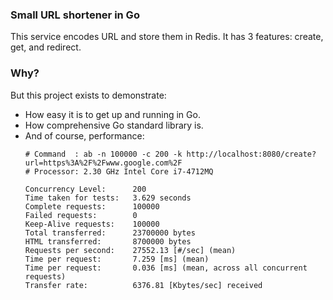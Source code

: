 ### Small URL shortener in Go
This service encodes URL and store them in Redis.
It has 3 features: create, get, and redirect.

### Why?
But this project exists to demonstrate:
* How easy it is to get up and running in Go.
* How comprehensive Go standard library is.
* And of course, performance:
    ```
    # Command  : ab -n 100000 -c 200 -k http://localhost:8080/create?url=https%3A%2F%2Fwww.google.com%2F
    # Processor: 2.30 GHz Intel Core i7-4712MQ

    Concurrency Level:      200
    Time taken for tests:   3.629 seconds
    Complete requests:      100000
    Failed requests:        0
    Keep-Alive requests:    100000
    Total transferred:      23700000 bytes
    HTML transferred:       8700000 bytes
    Requests per second:    27552.13 [#/sec] (mean)
    Time per request:       7.259 [ms] (mean)
    Time per request:       0.036 [ms] (mean, across all concurrent requests)
    Transfer rate:          6376.81 [Kbytes/sec] received
    ```